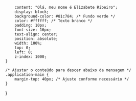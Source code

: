         content: "Olá, meu nome é Elizabete Ribeiro";
        display: block;
        background-color: #81c784; /* Fundo verde */
        color: #ffffff; /* Texto branco */
        padding: 10px;
        font-size: 16px;
        text-align: center;
        position: absolute;
        width: 100%;
        top: 0;
        left: 0;
        z-index: 1000;
    }

    /* Ajustar o conteúdo para descer abaixo da mensagem */
    .application-main {
        margin-top: 40px; /* Ajuste conforme necessário */
    }
}